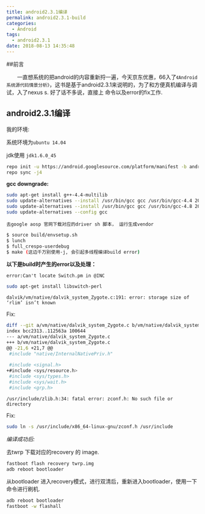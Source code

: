 ```yaml
---
title: android2.3.1编译
permalink: android2.3.1-build
categories:
  - Android
tags:
  - android2.3.1
date: 2018-08-13 14:35:48
---
```


##前言

&ensp;&ensp;&ensp;&ensp;一直想系统的把android的内容重新捋一遍，今天京东优惠，66入了`《Android系统源代码情景分析》`，这书是基于android2.3.1来说明的，为了和方便真机编译与调试，入了nexus s. 好了话不多说，直接上 命令以及error的fix工作.

## android2.3.1编译

我的环境:

系统环境为`ubuntu 14.04`

jdk使用 `jdk1.6.0_45`

```bash
repo init -u https://android.googlesource.com/platform/manifest -b android-2.3.1_r1
repo sync -j4
```

**gcc downgrade:**

```bash
sudo apt-get install g++-4.4-multilib
sudo update-alternatives --install /usr/bin/gcc gcc /usr/bin/gcc-4.4 20 --slave /usr/bin/g++ g++ /usr/bin/g++-4.4
sudo update-alternatives --install /usr/bin/gcc gcc /usr/bin/gcc-4.8 20 --slave /usr/bin/g++ g++ /usr/bin/g++-4.8
sudo update-alternatives --config gcc
```

`去google aosp 官网下载对应的driver sh 脚本， 运行生成vendor`

```bash
$ source build/envsetup.sh
$ lunch
$ full_crespo-userdebug
$ make (这边千万别使用-j, 会引起多线程编译build error)
```

**以下是build时产生的error以及处理：**

`error:Can't locate Switch.pm in @INC`

```bash
sudo apt-get install libswitch-perl
```

`dalvik/vm/native/dalvik_system_Zygote.c:191: error: storage size of ‘rlim’ isn’t known`

Fix:

```bash
diff --git a/vm/native/dalvik_system_Zygote.c b/vm/native/dalvik_system_Zygote.c
index bcc2313..112563a 100644
--- a/vm/native/dalvik_system_Zygote.c
+++ b/vm/native/dalvik_system_Zygote.c
@@ -21,6 +21,7 @@
 #include "native/InternalNativePriv.h"
 
 #include <signal.h>
+#include <sys/resource.h>
 #include <sys/types.h>
 #include <sys/wait.h>
 #include <grp.h>
```

`/usr/include/zlib.h:34: fatal error: zconf.h: No such file or directory`

Fix:

```bash
sudo ln -s /usr/include/x86_64-linux-gnu/zconf.h /usr/include
```

*编译成功后:*

去twrp 下载对应的recovery 的 image.

```bash
fastboot flash recovery twrp.img
adb reboot bootloader
```

从bootloader 进入recovery模式，进行双清后，重新进入bootloader，使用一下命令进行刷机.

```bash
adb reboot bootloader
fastboot -w flashall
```

